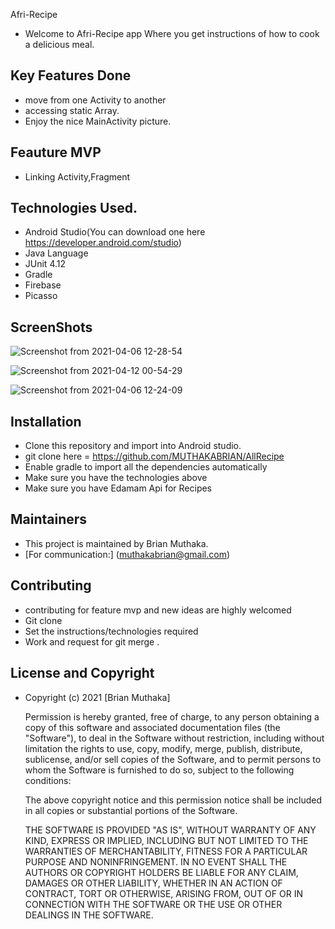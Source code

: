 Afri-Recipe
 - Welcome to Afri-Recipe app Where you get instructions of how to cook a delicious meal.


 ## Key Features Done
  - move from one Activity to another
  - accessing static Array.
  - Enjoy the nice MainActivity picture.
  

  

  ## Feauture MVP
  - Linking Activity,Fragment
  


  ## Technologies Used.
  - Android Studio(You can download one here https://developer.android.com/studio)
  - Java Language
  - JUnit 4.12
  - Gradle
  - Firebase
  - Picasso
  
  
  ## ScreenShots
  ![Screenshot from 2021-04-06 12-28-54](https://user-images.githubusercontent.com/32572544/113691776-7af4dc00-96d5-11eb-8ad7-b04caad6c0dd.png)

  ![Screenshot from 2021-04-12 00-54-29](https://user-images.githubusercontent.com/32572544/114322738-8196af80-9b2a-11eb-89e3-32dc63bd1c64.png)
  
  ![Screenshot from 2021-04-06 12-24-09](https://user-images.githubusercontent.com/32572544/113689439-091b9300-96d3-11eb-83c8-4b29d30dc1db.png)

 

  

  ## Installation
  - Clone this repository and import into Android studio.
  - git clone here = https://github.com/MUTHAKABRIAN/AllRecipe
  - Enable gradle to import all the dependencies automatically
  - Make sure you have the technologies above
  - Make sure you have Edamam Api for Recipes

  ## Maintainers
  - This project is maintained by Brian Muthaka.
  - [For communication:] (muthakabrian@gmail.com)

  ## Contributing
  - contributing for feature mvp and new ideas are highly welcomed
  - Git clone
  - Set the instructions/technologies required
  - Work and request for git merge .


  ## License and Copyright
  - Copyright (c) 2021 [Brian Muthaka]
    
    Permission is hereby granted, free of charge, to any person obtaining a copy of this software and associated documentation files (the "Software"), to deal in the Software without restriction, including without limitation the rights to use, copy, modify, merge, publish, distribute, sublicense, and/or sell copies of the Software, and to permit persons to whom the Software is furnished to do so, subject to the following conditions:
    
    The above copyright notice and this permission notice shall be included in all copies or substantial portions of the Software.
    
    THE SOFTWARE IS PROVIDED "AS IS", WITHOUT WARRANTY OF ANY KIND, EXPRESS OR IMPLIED, INCLUDING BUT NOT LIMITED TO THE WARRANTIES OF MERCHANTABILITY, FITNESS FOR A PARTICULAR PURPOSE AND NONINFRINGEMENT. IN NO EVENT SHALL THE AUTHORS OR COPYRIGHT HOLDERS BE LIABLE FOR ANY CLAIM, DAMAGES OR OTHER LIABILITY, WHETHER IN AN ACTION OF CONTRACT, TORT OR OTHERWISE, ARISING FROM, OUT OF OR IN CONNECTION WITH THE SOFTWARE OR THE USE OR OTHER DEALINGS IN THE SOFTWARE.
